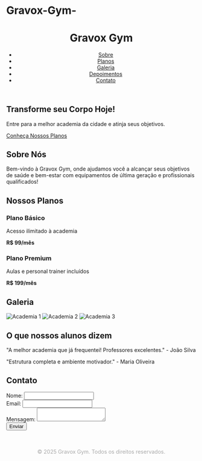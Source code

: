 # Gravox-Gym-
<!DOCTYPE html>
<html lang="pt-br">
<head>
    <meta charset="UTF-8">
    <meta name="viewport" content="width=device-width, initial-scale=1.0">
    <title>Gravox Gym</title>
    <link rel="stylesheet" href="styles.css">
    <script defer src="script.js"></script>
</head>
<body>
    <header>
        <h1>Gravox Gym</h1>
        <nav>
            <ul>
                <li><a href="#sobre">Sobre</a></li>
                <li><a href="#planos">Planos</a></li>
                <li><a href="#galeria">Galeria</a></li>
                <li><a href="#depoimentos">Depoimentos</a></li>
                <li><a href="#contato">Contato</a></li>
            </ul>
        </nav>
    </header>
    <div class="container">

  <section id="banner" class="card">
      <h2>Transforme seu Corpo Hoje!</h2>
      <p>Entre para a melhor academia da cidade e atinja seus objetivos.</p>
      <a href="#planos" class="button">Conheça Nossos Planos</a>
  </section>

  <section id="sobre" class="card">
      <h2>Sobre Nós</h2>
      <p>Bem-vindo à Gravox Gym, onde ajudamos você a alcançar seus objetivos de saúde e bem-estar com equipamentos de última geração e profissionais qualificados!</p>
  </section>

  <section id="planos" class="card">
      <h2>Nossos Planos</h2>
      <div class="card">
          <h3>Plano Básico</h3>
          <p>Acesso ilimitado à academia</p>
          <p><strong>R$ 99/mês</strong></p>
      </div>
      <div class="card">
          <h3>Plano Premium</h3>
          <p>Aulas e personal trainer incluídos</p>
          <p><strong>R$ 199/mês</strong></p>
      </div>
  </section>

  <section id="galeria" class="card">
      <h2>Galeria</h2>
      <div class="imagens">
          <img src="img1.jpg" alt="Academia 1">
          <img src="img2.jpg" alt="Academia 2">
          <img src="img3.jpg" alt="Academia 3">
      </div>
  </section>

  <section id="depoimentos" class="card">
      <h2>O que nossos alunos dizem</h2>
      <div class="card">
          <p>"A melhor academia que já frequentei! Professores excelentes." - João Silva</p>
      </div>
      <div class="card">
          <p>"Estrutura completa e ambiente motivador." - Maria Oliveira</p>
      </div>
  </section>

  <section id="contato" class="card">
      <h2>Contato</h2>
      <form id="formContato">
          <div class="input-group">
              <label for="nome">Nome:</label>
              <input type="text" id="nome" name="nome" required>
          </div>
          <div class="input-group">
              <label for="email">Email:</label>
              <input type="email" id="email" name="email" required>
          </div>
          <div class="input-group">
              <label for="mensagem">Mensagem:</label>
              <textarea id="mensagem" name="mensagem" required></textarea>
          </div>
          <button type="submit" class="button">Enviar</button>
      </form>
  </section>

  <footer style="text-align:center; padding: 20px; color: #aaa;">
      <p>&copy; 2025 Gravox Gym. Todos os direitos reservados.</p>
  </footer>

</div>


    
    
